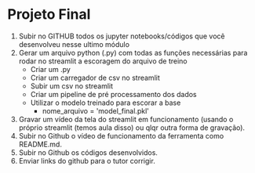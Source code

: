 # Projeto Final

1. Subir no GITHUB todos os jupyter notebooks/códigos que você desenvolveu nesse ultimo módulo
1. Gerar um arquivo python (.py) com todas as funções necessárias para rodar no streamlit a escoragem do arquivo de treino
    - Criar um .py
    - Criar um carregador de csv no streamlit 
    - Subir um csv no streamlit 
    - Criar um pipeline de pré processamento dos dados
    - Utilizar o modelo treinado para escorar a base 
        - nome_arquivo = 'model_final.pkl'
1. Gravar um vídeo da tela do streamlit em funcionamento (usando o próprio streamlit (temos aula disso) ou qlqr outra forma de gravação).
1. Subir no Github o vídeo de funcionamento da ferramenta como README.md.
1. Subir no Github os códigos desenvolvidos. 
1. Enviar links do github para o tutor corrigir.